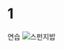 # 1
연습
![스펀지밥](https://image-proxy.namuwikiusercontent.com/r/http%3A%2F%2Fimg.slimpost.co.kr%2Fimg_data%2Fimg_ori%2F1455672379939ZHZYXPWK.jpg)
